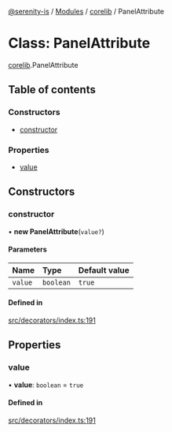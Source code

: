 [@serenity-is](../README.md) / [Modules](../modules.md) / [corelib](../modules/corelib.md) / PanelAttribute

# Class: PanelAttribute

[corelib](../modules/corelib.md).PanelAttribute

## Table of contents

### Constructors

- [constructor](corelib.PanelAttribute.md#constructor)

### Properties

- [value](corelib.PanelAttribute.md#value)

## Constructors

### constructor

• **new PanelAttribute**(`value?`)

#### Parameters

| Name | Type | Default value |
| :------ | :------ | :------ |
| `value` | `boolean` | `true` |

#### Defined in

[src/decorators/index.ts:191](https://github.com/serenity-is/serenity/blob/master/packages/corelib/src/decorators/index.ts#line&#x3D;191)

## Properties

### value

• **value**: `boolean` = `true`

#### Defined in

[src/decorators/index.ts:191](https://github.com/serenity-is/serenity/blob/master/packages/corelib/src/decorators/index.ts#line&#x3D;191)
